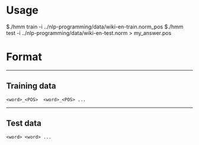 Usage
==
$./hmm train -i ../nlp-programming/data/wiki-en-train.norm_pos
$./hmm test -i ../nlp-programming/data/wiki-en-test.norm > my_answer.pos

Format
==
---
Training data
---
```
<word>_<POS>  <word>_<POS> ...
```

---
Test data
---
```
<word> <word> ...
```

